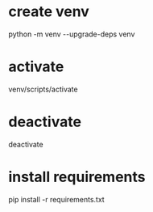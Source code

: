 
# create venv

python -m venv --upgrade-deps venv

# activate

venv/scripts/activate

# deactivate

deactivate

# install requirements

pip install -r requirements.txt
